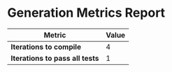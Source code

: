 # Generation Metrics Report

| Metric                          | Value     |
|---------------------------------|-----------|
| **Iterations to  compile**      | 4         |
| **Iterations to pass all tests**| 1         |

